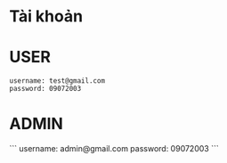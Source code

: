 # Tài khoản
<h1>USER</h1>

```
username: test@gmail.com
password: 09072003 
```
<h1>ADMIN</h1>
```
username: admin@gmail.com
password: 09072003
```
